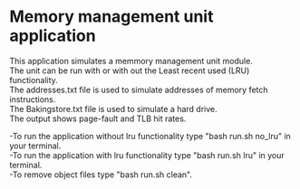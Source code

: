 # Memory management unit application 

This application simulates a memmory management unit module. <br />
The unit can be run with or with out the Least recent used (LRU) functionality. <br />
The addresses.txt file is used to simulate addresses of memory fetch instructions. <br />
The Bakingstore.txt file is used to simulate a hard drive. <br />
The output shows page-fault and TLB hit rates. <br />

-To run the application without lru functionality type "bash run.sh no_lru" in your terminal. <br />
-To run the application with lru functionality type "bash run.sh lru" in your terminal. <br />
-To remove object files type "bash run.sh clean". <br />
